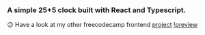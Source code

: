### A simple 25+5 clock built with React and Typescript.
😉 Have a look at my other freecodecamp frontend [project](https://github.com/cgyinthehouse/FCC-frontend-projects.git)
[!preview](https://raw.githubusercontent.com/cgyinthehouse/FCC-frontend-projects/main/fcc-pomodoro/screenshots/timer-screenshot1.png)
